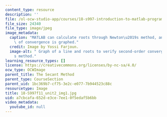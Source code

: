 ```yaml
---
content_type: resource
description: ''
file: /ol-ocw-studio-app/courses/18-s997-introduction-to-matlab-programming-fall-2011/a7cbcafa652de3ce7ee10f5edaf5b6bb_18-S997f11_unit2_img1.jpg
file_size: 24340
file_type: image/jpeg
image_metadata:
  caption: "MATLAB can calculate roots through Newton\u2019s method, and verification\
    \ of convergence is graphed."
  credit: Image by Yossi Farjoun.
  image-alt: " Graph of a line and roots to verify second-order convergence of Newton\u2019\
    s method."
learning_resource_types: []
license: https://creativecommons.org/licenses/by-nc-sa/4.0/
ocw_type: OCWImage
parent_title: The Secant Method
parent_type: CourseSection
parent_uid: 1bc369b7-cf75-3e2c-e077-7b944523c88c
resourcetype: Image
title: 18-S997f11_unit2_img1.jpg
uid: a7cbcafa-652d-e3ce-7ee1-0f5edaf5b6bb
video_metadata:
  youtube_id: null
---
```


